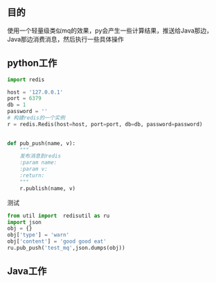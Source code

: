 ## 目的

使用一个轻量级类似mq的效果，py会产生一些计算结果，推送给Java那边，Java那边消费消息，然后执行一些具体操作







## python工作



```python
import redis

host = '127.0.0.1'
port = 6379
db = 1
password = ''
# 构建redis的一个实例
r = redis.Redis(host=host, port=port, db=db, password=password)

 
def pub_push(name, v):
    """
    发布消息到redis
    :param name:
    :param v:
    :return:
    """
    r.publish(name, v)
```





测试



```python
from util import  redisutil as ru
import json
obj = {}
obj['type'] = 'warn'
obj['content'] = 'good good eat'
ru.pub_push('test_mq',json.dumps(obj))
```







## Java工作



